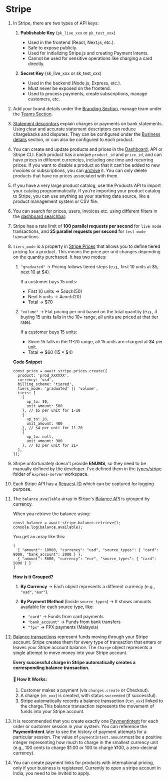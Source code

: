 # Stripe

1.  In Stripe, there are two types of API keys:
    1.  **Publishable Key** (`pk_live_xxx` or `pk_test_xxx`)
        - Used in the frontend (React, Next.js, etc.).
        - Safe to expose publicly.
        - Used for initializing Stripe.js and creating Payment Intents.
        - Cannot be used for sensitive operations like charging a card directly.

    2.  **Secret Key** (sk_live_xxx or sk_test_xxx)
        - Used in the backend (Node.js, Express, etc.).
        - Must never be exposed on the frontend.
        - Used to process payments, create subscriptions, manage customers, etc.

2.  Add your brand details under the [Branding Section](https://dashboard.stripe.com/settings/branding), manage team under the [Teams Section](https://dashboard.stripe.com/settings/team).

3.  [Statement descriptors](https://docs.stripe.com/get-started/account/statement-descriptors) explain charges or payments on bank statements. Using clear and accurate statement descriptors can reduce chargebacks and disputes. They can be configured under the [Business details](https://dashboard.stripe.com/settings/business-details) section, or can also be configured to each product.

4.  You can create and update products and prices in the [Dashboard](https://dashboard.stripe.com/products), API or Stripe CLI. Each product has a unique `product_id` and `price_id`, and can have prices in different currencies, including one time and recurring prices. If you want to disable a product so that it can’t be added to new invoices or subscriptions, you can [archive](https://docs.stripe.com/products-prices/manage-prices?dashboard-or-api=dashboard&lang=node#archive-product) it. You can only delete products that have no prices associated with them.

5.  If you have a very large product catalog, use the Products API to import your catalog programmatically. If you’re importing your product catalog to Stripe, you can use anything as your starting data source, like a product management system or CSV file.

6.  You can search for prices, users, invoices etc. using different filters in the [dashboard searchbar](https://docs.stripe.com/dashboard/search#search-filters-operators).

7.  Stripe has a rate limit of **100 parallel requests per second** for `live mode` transactions, and **25 parallel requests per second** for `test mode` transactions.​

8.  `tiers_mode` is a property in [Stripe Prices](https://docs.stripe.com/api/prices?lang=node) that allows you to define tiered pricing for a product. This means the price per unit changes depending on the quantity purchased. It has two modes:

    1. `"graduated"` → Pricing follows tiered steps (e.g., first 10 units at $5, next 10 at $4).

        If a customer buys 15 units:
        - First 10 units → $5 each ($50)
        - Next 5 units → $4 each ($20)
        - Total → $70

    2. `"volume"` → Flat pricing per unit based on the total quantity (e.g., if buying 15 units falls in the 10+ range, all units are priced at that tier rate).

        If a customer buys 15 units:
        - Since 15 falls in the 11-20 range, all 15 units are charged at $4 per unit.
        - Total → $60 (15 × $4)

    **Code Snippet**
    ```
    const price = await stripe.prices.create({
      product: 'prod_XXXXXX',
      currency: 'usd',
      billing_scheme: 'tiered',
      tiers_mode: 'graduated' || 'volume',
      tiers: [
        {
          up_to: 10,
          unit_amount: 500
        }, // $5 per unit for 1-10
        {
          up_to: 20,
          unit_amount: 400
        }, // $4 per unit for 11-20
        {
          up_to: null,
          unit_amount: 300
        }, // $3 per unit for 21+
      ],
    });
    ```

10.  Stripe unfortunately doesn't provide **ENUMS**, so they  need to be manually defined by the developer. I've defined them in the [types/stripe](../apps/express-server/src/types/stripe/) folder of `express-server` workspace.

11. Each Stripe API has a [Request-ID](https://docs.stripe.com/api/request_ids?lang=node) which can be captured for logging purpose.

12. The `balance.available` array in Stripe's [Balance API](https://docs.stripe.com/api/balance?lang=node) is grouped by currency.

    When you retrieve the balance using:

    ```
    const balance = await stripe.balance.retrieve();
    console.log(balance.available);
    ```

    You get an array like this:

    ```
    [
      { "amount": 10000, "currency": "usd", "source_types": { "card": 8000, "bank_account": 2000 } },
      { "amount": 5000, "currency": "eur", "source_types": { "card": 5000 } }
    ]
    ```

    **How is it Grouped?**
    1. **By Currency** → Each object represents a different currency (e.g., `"usd"`, `"eur"`).

    2. **By Payment Method** (Inside `source_types`) → It shows amounts available for each source type, like:
        - `"card"` → Funds from card payments
        - `"bank_account"` → Funds from bank transfers
        - `"fpx"` → FPX payments (Malaysia)

13. [Balance transactions](https://docs.stripe.com/api/balance_transactions) represent funds moving through your Stripe account. Stripe creates them for every type of transaction that enters or leaves your Stripe account balance. The `Charge` object represents a single attempt to move money into your Stripe account.

    **Every successful charge in Stripe automatically creates a corresponding balance transaction.**

    <h4>🔹 How It Works:</h4>

    1. Customer makes a payment (via `charges.create` or Checkout).
    2. A charge (`ch_xxx`) is created, with status `succeeded` (if successful).
    3. Stripe automatically records a balance transaction (`txn_xxx`) linked to the charge.This balance transaction represents the movement of funds into your Stripe account.

14. It is recommended that you create exactly one [PaymentIntent](https://docs.stripe.com/api/payment_intents?lang=node) for each order or customer session in your system. You can reference the **PaymentIntent** later to see the history of payment attempts for a particular session. The value of `paymentIntent.amount`must be a positive integer representing how much to charge in the smallest currency unit (e.g., 100 cents to charge $1.00 or 100 to charge ¥100, a zero-decimal currency).

15.  You can create payment links for products with international pricing, only if your business is registered. Currently to open a stripe account in India, you need to be invited to apply.


